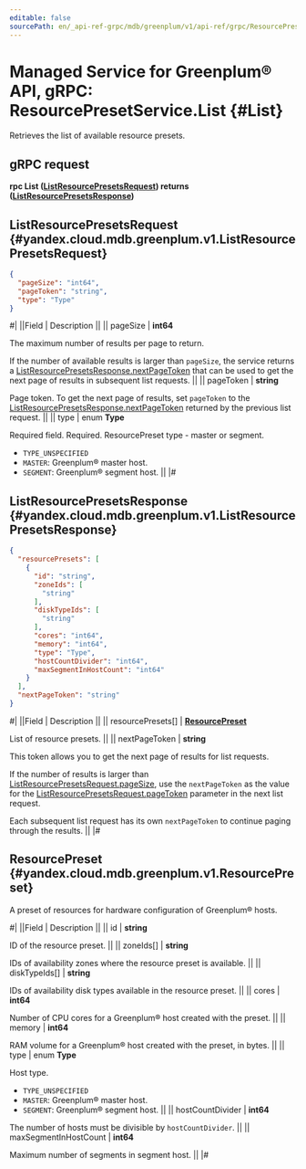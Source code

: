 ```yaml
---
editable: false
sourcePath: en/_api-ref-grpc/mdb/greenplum/v1/api-ref/grpc/ResourcePreset/list.md
---
```


# Managed Service for Greenplum® API, gRPC: ResourcePresetService.List {#List}

Retrieves the list of available resource presets.

## gRPC request

**rpc List ([ListResourcePresetsRequest](#yandex.cloud.mdb.greenplum.v1.ListResourcePresetsRequest)) returns ([ListResourcePresetsResponse](#yandex.cloud.mdb.greenplum.v1.ListResourcePresetsResponse))**

## ListResourcePresetsRequest {#yandex.cloud.mdb.greenplum.v1.ListResourcePresetsRequest}

```json
{
  "pageSize": "int64",
  "pageToken": "string",
  "type": "Type"
}
```

#|
||Field | Description ||
|| pageSize | **int64**

The maximum number of results per page to return.

If the number of available results is larger than `pageSize`, the service returns a [ListResourcePresetsResponse.nextPageToken](#yandex.cloud.mdb.greenplum.v1.ListResourcePresetsResponse) that can be used to get the next page of results in subsequent list requests. ||
|| pageToken | **string**

Page token. To get the next page of results, set `pageToken` to the [ListResourcePresetsResponse.nextPageToken](#yandex.cloud.mdb.greenplum.v1.ListResourcePresetsResponse) returned by the previous list request. ||
|| type | enum **Type**

Required field. Required. ResourcePreset type - master or segment.

- `TYPE_UNSPECIFIED`
- `MASTER`: Greenplum® master host.
- `SEGMENT`: Greenplum® segment host. ||
|#

## ListResourcePresetsResponse {#yandex.cloud.mdb.greenplum.v1.ListResourcePresetsResponse}

```json
{
  "resourcePresets": [
    {
      "id": "string",
      "zoneIds": [
        "string"
      ],
      "diskTypeIds": [
        "string"
      ],
      "cores": "int64",
      "memory": "int64",
      "type": "Type",
      "hostCountDivider": "int64",
      "maxSegmentInHostCount": "int64"
    }
  ],
  "nextPageToken": "string"
}
```

#|
||Field | Description ||
|| resourcePresets[] | **[ResourcePreset](#yandex.cloud.mdb.greenplum.v1.ResourcePreset)**

List of resource presets. ||
|| nextPageToken | **string**

This token allows you to get the next page of results for list requests.

If the number of results is larger than [ListResourcePresetsRequest.pageSize](#yandex.cloud.mdb.greenplum.v1.ListResourcePresetsRequest), use the `nextPageToken` as the value for the [ListResourcePresetsRequest.pageToken](#yandex.cloud.mdb.greenplum.v1.ListResourcePresetsRequest) parameter in the next list request.

Each subsequent list request has its own `nextPageToken` to continue paging through the results. ||
|#

## ResourcePreset {#yandex.cloud.mdb.greenplum.v1.ResourcePreset}

A preset of resources for hardware configuration of Greenplum® hosts.

#|
||Field | Description ||
|| id | **string**

ID of the resource preset. ||
|| zoneIds[] | **string**

IDs of availability zones where the resource preset is available. ||
|| diskTypeIds[] | **string**

IDs of availability disk types available in the resource preset. ||
|| cores | **int64**

Number of CPU cores for a Greenplum® host created with the preset. ||
|| memory | **int64**

RAM volume for a Greenplum® host created with the preset, in bytes. ||
|| type | enum **Type**

Host type.

- `TYPE_UNSPECIFIED`
- `MASTER`: Greenplum® master host.
- `SEGMENT`: Greenplum® segment host. ||
|| hostCountDivider | **int64**

The number of hosts must be divisible by `hostCountDivider`. ||
|| maxSegmentInHostCount | **int64**

Maximum number of segments in segment host. ||
|#